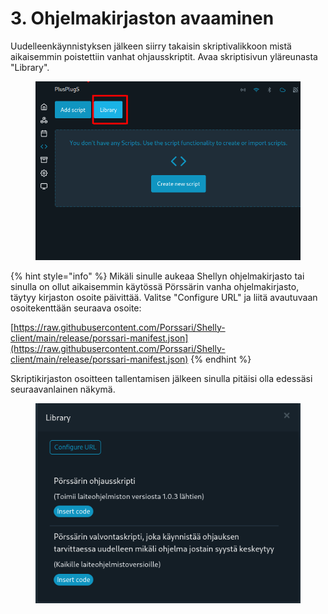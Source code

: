 # 3. Ohjelmakirjaston avaaminen

Uudelleenkäynnistyksen jälkeen siirry takaisin skriptivalikkoon mistä aikaisemmin poistettiin vanhat ohjausskriptit. Avaa skriptisivun yläreunasta "Library".

<figure><img src="../../../.gitbook/assets/5-skriptikirjastonpaivitys.png" alt=""><figcaption></figcaption></figure>

{% hint style="info" %}
Mikäli sinulle aukeaa Shellyn ohjelmakirjasto tai sinulla on ollut aikaisemmin käytössä Pörssärin vanha ohjelmakirjasto, täytyy kirjaston osoite päivittää. Valitse "Configure URL" ja liitä avautuvaan osoitekenttään seuraava osoite:

[https://raw.githubusercontent.com/Porssari/Shelly-client/main/release/porssari-manifest.json](https://raw.githubusercontent.com/Porssari/Shelly-client/main/release/porssari-manifest.json)
{% endhint %}

Skriptikirjaston osoitteen tallentamisen jälkeen sinulla pitäisi olla edessäsi seuraavanlainen näkymä.

<figure><img src="../../../.gitbook/assets/6-skriptikirjasto.png" alt=""><figcaption></figcaption></figure>
